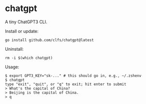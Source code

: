 # chatgpt
A tiny ChatGPT3 CLI.

Install or update:

```text
go install github.com/clfs/chatgpt@latest
```

Uninstall:

```text
rm -i $(which chatgpt)
```

Usage:

```text
$ export GPT3_KEY="sk-..." # this should go in, e.g., ~/.zshenv
$ chatgpt
type "exit", "quit", or "q" to exit; hit enter to submit
> What's the capital of China?
> Beijing is the capital of China.
> q
```